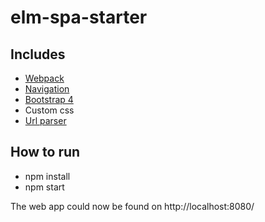 # elm-spa-starter

## Includes
* [Webpack](https://webpack.js.org/)
* [Navigation](http://package.elm-lang.org/packages/elm-lang/navigation/latest)
* [Bootstrap 4](https://getbootstrap.com/docs/4.0/getting-started/introduction/)
* Custom css
* [Url parser](http://package.elm-lang.org/packages/evancz/url-parser/latest/)

## How to run
* npm install
* npm start

The web app could now be found on http://localhost:8080/
